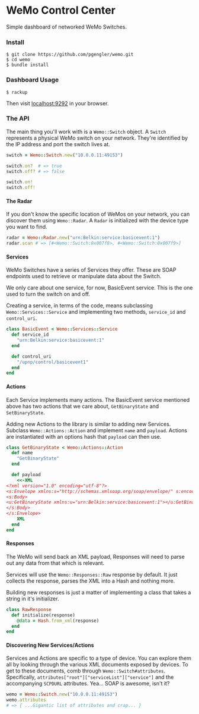 # WeMo Control Center

Simple dashboard of networked WeMo Switches.

### Install

```
$ git clone https://github.com/pgengler/wemo.git
$ cd wemo
$ bundle install
```

### Dashboard Usage

```
$ rackup
```

Then visit [localhost:9292](http://localhost:9292) in your browser.

### The API

The main thing you'll work with is a `Wemo::Switch` object. A `Switch`
represents a physical WeMo switch on your network. They're identified by
the IP address and port the switch lives at.

```ruby
switch = Wemo::Switch.new("10.0.0.11:49153")

switch.on?  # => true
switch.off? # => false

switch.on!
switch.off!
```

#### The Radar

If you don't know the specific location of WeMos on your network, you
can discover them using `Wemo::Radar`. A `Radar` is initialized with the
device type you want to find.

```ruby
radar = Wemo::Radar.new("urn:Belkin:service:basicevent:1")
radar.scan # => [#<Wemo::Switch:0x007f8>, #<Wemo::Switch:0x007f9>]
```

#### Services

WeMo Switches have a series of Services they offer. These are SOAP
endpoints used to retrieve or manipulate data about the Switch.

We only care about one service, for now, BasicEvent service. This is
the one used to turn the switch on and off.

Creating a service, in terms of the code, means subclassing
`Wemo::Services::Service` and implementing two methods, `service_id` and
`control_uri`.

```ruby
class BasicEvent < Wemo::Services::Service
  def service_id
    "urn:Belkin:service:basicevent:1"
  end

  def control_uri
    "/upnp/control/basicevent1"
  end
end
```

#### Actions

Each Service implements many actions. The BasicEvent service mentioned
above has two actions that we care about, `GetBinaryState` and
`SetBinaryState`.

Adding new Actions to the library is similar to adding new Services.
Subclass `Wemo::Actions::Action` and implement `name` and `payload`.
Actions are instantiated with an options hash that `payload` can then
use.

```ruby
class GetBinaryState < Wemo::Actions::Action
  def name
    "GetBinaryState"
  end

  def payload
    <<-XML
<?xml version="1.0" encoding="utf-8"?>
<s:Envelope xmlns:s="http://schemas.xmlsoap.org/soap/envelope/" s:encodingStyle="http://schemas.xmlsoap.org/soap/encoding/">
<s:Body>
<u:GetBinaryState xmlns:u="urn:Belkin:service:basicevent:1"></u:GetBinaryState>
</s:Body>
</s:Envelope>
    XML
  end
end
```

#### Responses

The WeMo will send back an XML payload, Responses will need to parse out 
any data from that which is relevant.

Services will use the `Wemo::Responses::Raw` response by default. It just 
collects the response, parses the XML into a Hash and nothing more.

Building new responses is just a matter of implementing a class that
takes a string in it's initializer.

```ruby
class RawResponse
  def initialize(response)
    @data = Hash.from_xml(response)
  end
end
```

#### Discovering New Services/Actions

Services and Actions are specific to a type of device. You can explore
them all by looking through the various XML documents exposed by
devices. To get to these documents, comb through
`Wemo::Switch#attributes`. Specifically,
`attributes["root"]["serviceList"]["service"]` and the accompanying
`SCPDURL` attributes. Yea... SOAP is awesome,
isn't it? </sarcasm>

```ruby
wemo = Wemo::Switch.new("10.0.0.11:49153")
wemo.attributes
# => { ...Gigantic list of attributes and crap... }
```

```
